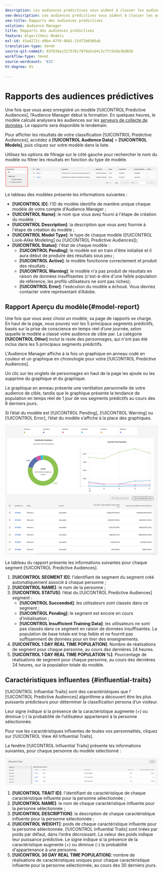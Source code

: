 ```yaml
---
description: Les audiences prédictives vous aident à classer les audiences inconnues en personas distinctes en temps réel à l’aide de la science des données.
seo-description: Les audiences prédictives vous aident à classer les audiences inconnues en personas distinctes en temps réel à l’aide de la science des données.
seo-title: Rapports des audiences prédictives
solution: Audience Manager
title: Rapports des audiences prédictives
feature: Algorithmic Models
exl-id: 43a4272c-d9be-47f6-9b81-15472b0366ab
translation-type: tm+mt
source-git-commit: 03f039a1317576c7979a5cb4c3cffc543e3bd656
workflow-type: tm+mt
source-wordcount: '631'
ht-degree: 6%

---
```


# Rapports des audiences prédictives

Une fois que vous avez enregistré un modèle [!UICONTROL Predictive Audiences], l’Audience Manager début la formation. En quelques heures, le modèle calculé analysera les audiences sur les [serveurs de collecte de données](https://docs.adobe.com/content/help/en/audience-manager/user-guide/reference/system-components/components-data-collection.html#dcs-pcs). Le rapports sera disponible le lendemain.

Pour afficher les résultats de votre classification [!UICONTROL Predictive Audiences], accédez à **[!UICONTROL Audience Data]** > **[!UICONTROL Models]**, puis cliquez sur votre modèle dans la liste.

Utilisez les options de filtrage sur le côté gauche pour rechercher le nom du modèle ou filtrer les résultats en fonction du type de modèle.

![prédictive-audiences-filter](assets/predictive-audiences-filter-models.png)

Le tableau des modèles présente les informations suivantes :

* **[!UICONTROL ID]**: l&#39;ID de modèle identifie de manière unique chaque modèle de votre compte d&#39;Audience Manager ;
* **[!UICONTROL Name]**: le nom que vous avez fourni à l&#39;étape de création du modèle ;
* **[!UICONTROL Description]**: la description que vous avez fournie à l&#39;étape de création du modèle ;
* **[!UICONTROL Model Type]**: le type de chaque modèle ([!UICONTROL Look-Alike Modeling] ou  [!UICONTROL Predictive Audiences]);
* **[!UICONTROL Status]**: l&#39;état de chaque modèle :
   * **[!UICONTROL Pending]**: le modèle est en train d&#39;être initialisé et il aura début de produire des résultats sous peu ;
   * **[!UICONTROL Active]**: le modèle fonctionne correctement et produit des résultats ;
   * **[!UICONTROL Warning]**: le modèle n&#39;a pas produit de résultats en raison de données insuffisantes (c&#39;est-à-dire d&#39;une faible population de référence, les profils utilisateurs ne sont pas riches);
   * **[!UICONTROL Error]**: l&#39;exécution du modèle a échoué. Vous devriez contacter votre représentant d&#39;Adobe.

## Rapport Aperçu du modèle{#model-report}

Une fois que vous avez choisi un modèle, sa page de rapports se charge. En haut de la page, vous pouvez voir les 5 principaux segments prédictifs, basés sur la prise de conscience en temps réel d’une journée, selon laquelle le modèle a classé votre audience de cible par. La catégorie **[!UICONTROL Other]** inclut le reste des personnages, qui n&#39;ont pas été inclus dans les 5 principaux segments prédictifs.

L&#39;Audience Manager affiche à la fois un graphique en anneau codé en couleur et un graphique en chronologie pour votre [!UICONTROL Predictive Audiences].

Un clic sur les onglets de personnages en haut de la page les ajoute ou les supprime du graphique et du graphique.

Le graphique en anneau présente une ventilation personnelle de votre audience de cible, tandis que le graphique présente la tendance de population en temps réel de 1 jour de vos segments prédictifs au cours des 6 derniers jours.

Si l’état du modèle est [!UICONTROL Pending], [!UICONTROL Warning] ou [!UICONTROL Error], l’état du modèle s’affiche à la place des graphiques.

![rapport d’identification intelligent](assets/predictive-audiences-report.png)

Le tableau du rapport présente les informations suivantes pour chaque segment [!UICONTROL Predictive Audiences].

1. **[!UICONTROL SEGMENT ID]**: l’identifiant de segment du segment créé automatiquement associé à chaque personne ;
1. **[!UICONTROL NAME]**: le nom de la personne ;
1. **[!UICONTROL STATUS]**: l’état du  [!UICONTROL Predictive Audiences] segment :
   * **[!UICONTROL Succeeded]**: les utilisateurs sont classés dans ce segment ;
   * **[!UICONTROL Pending]**: le segment est encore en cours d’initialisation ;
   * **[!UICONTROL Insufficient Training Data]**: les utilisateurs ne sont pas classés dans ce segment en raison de données insuffisantes. La population de base totale est trop faible et ne fournit pas suffisamment de données pour en tirer des enseignements.
1. **[!UICONTROL 1 DAY REAL TIME POPULATION]**: Nombre de réalisations de segment pour chaque personne, au cours des dernières 24 heures.
1. **[!UICONTROL 1 DAY REAL TIME POPULATION %]**: Pourcentage de réalisations de segment pour chaque personne, au cours des dernières 24 heures, sur la population totale du modèle.

## Caractéristiques influentes {#influential-traits}

[!UICONTROL Influential Traits] sont des caractéristiques que l’ [!UICONTROL Predictive Audiences] algorithme a découvert être les plus puissants prédicteurs pour déterminer la classification persona d’un visiteur.

Leur signe indique si la présence de la caractéristique augmente (+) ou diminue (-) la probabilité de l’utilisateur appartenant à la personne sélectionnée.

Pour vue les caractéristiques influentes de toutes vos personnalités, cliquez sur [!UICONTROL View All Influential Traits].

La fenêtre [!UICONTROL Influential Traits] présente les informations suivantes, pour chaque personne du modèle sélectionné :

![caractéristiques influentes](assets/predictive-audiences-influential-traits.png)

1. **[!UICONTROL TRAIT ID]**: l’identifiant de caractéristique de chaque caractéristique influente pour la personne sélectionnée ;
1. **[!UICONTROL NAME]**: le nom de chaque caractéristique influente pour la personne sélectionnée ;
1. **[!UICONTROL DESCRIPTION]**: la description de chaque caractéristique influente pour la personne sélectionnée ;
1. **[!UICONTROL WEIGHT]**: poids de chaque caractéristique influente pour la personne sélectionnée. [!UICONTROL Influential Traits] sont triées par poids par défaut, dans l’ordre décroissant.  La valeur des poids indique leur puissance prédictive. Le signe indique si la présence de la caractéristique augmente (+) ou diminue (-) la probabilité d&#39;appartenance à une personne.
1. **[!UICONTROL 30 DAY REAL TIME POPULATION]**: nombre de réalisations de caractéristiques uniques pour chaque caractéristique influente pour la personne sélectionnée, au cours des 30 derniers jours.
